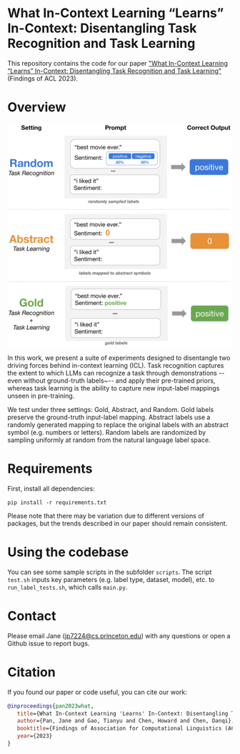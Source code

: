 # What In-Context Learning “Learns” In-Context: Disentangling Task Recognition and Task Learning

This repository contains the code for our paper ["What In-Context Learning “Learns” In-Context: Disentangling Task Recognition and Task Learning"](https://arxiv.org/abs/2305.09731) (Findings of ACL 2023).

# Overview
<!-- ![image](./figure.png) -->
<p align="center">
  <img src="./figure.png" alt= “” width="500" height="500">
</p>


In this work, we present a suite of experiments designed to disentangle two driving forces behind in-context learning (ICL). Task recognition captures the extent to which LLMs can recognize a task through demonstrations -- even without ground-truth labels~-- and apply their pre-trained priors, whereas task learning is the ability to capture new input-label mappings unseen in pre-training.

We test under three settings: Gold, Abstract, and Random. Gold labels preserve the ground-truth input-label mapping. Abstract labels use a randomly generated mapping to replace the original labels with an abstract symbol (e.g. numbers or letters). Random labels are randomized by sampling uniformly at random from the natural language label space.

# Requirements
First, install all dependencies:

```
pip install -r requirements.txt
```

Please note that there may be variation due to different versions of packages, but the trends described in our paper should remain consistent.

# Using the codebase
You can see some sample scripts in the subfolder `scripts`. The script `test.sh` inputs key parameters (e.g. label type, dataset, model), etc. to `run_label_tests.sh`, which calls `main.py`.

 
# Contact
Please email Jane (jp7224@cs.princeton.edu) with any questions or open a Github issue to report bugs.

# Citation
If you found our paper or code useful, you can cite our work:

```bibtex
@inproceedings{pan2023what,
   title={What In-Context Learning 'Learns' In-Context: Disentangling Task Recognition and Task Learning},
   author={Pan, Jane and Gao, Tianyu and Chen, Howard and Chen, Danqi},
   booktitle={Findings of Association for Computational Linguistics (ACL)},
   year={2023}
}
```
